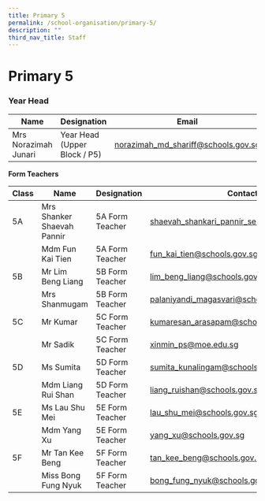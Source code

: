 ```yaml
---
title: Primary 5
permalink: /school-organisation/primary-5/
description: ""
third_nav_title: Staff
---
```

# **Primary 5**

### Year Head

|Name|	Designation|	Email|
|----|----|----|
|Mrs Norazimah Junari	|Year Head (Upper Block / P5)	|norazimah_md_shariff@schools.gov.sg|

**Form Teachers**

| Class | Name | Designation | Contact | 
| -------- | -------- | -------- |-------- |
|5A|	Mrs Shanker Shaevah Pannir|5A Form Teacher	|shaevah_shankari_pannir_selvan@schools.gov.sg|
||Mdm Fun Kai Tien	|5A Form Teacher|	fun_kai_tien@schools.gov.sg|
|5B|	Mr Lim Beng Liang	|5B Form Teacher|	lim_beng_liang@schools.gov.sg|
||Mrs Shanmugam	|5B Form Teacher|	palaniyandi_magasvari@schools.gov.sg|
|5C|	Mr Kumar	|5C Form Teacher|	kumaresan_arasapam@schools.gov.sg|
||Mr Sadik	|5C Form Teacher	|xinmin_ps@moe.edu.sg|
|5D|	Ms Sumita	|5D Form Teacher|	sumita_kunalingam@schools.gov.sg|
||Mdm Liang Rui Shan|	5D Form Teacher|	liang_ruishan@schools.gov.sg|
|5E	|Ms Lau Shu Mei	|5E Form Teacher|	lau_shu_mei@schools.gov.sg|
||Mdm Yang Xu	|5E Form Teacher	|yang_xu@schools.gov.sg|
|5F	|Mr Tan Kee Beng	|5F Form Teacher|	tan_kee_beng@schools.gov.sg|
||Miss Bong Fung Nyuk	|5F Form Teacher|	bong_fung_nyuk@schools.gov.sg|